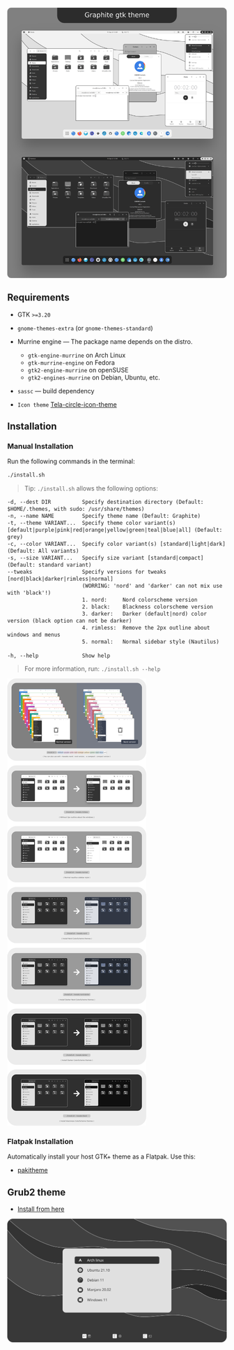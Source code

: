![Graphite](preview.png?raw=true)

## Requirements

- GTK `>=3.20`
- `gnome-themes-extra` (or `gnome-themes-standard`)
- Murrine engine — The package name depends on the distro.
  - `gtk-engine-murrine` on Arch Linux
  - `gtk-murrine-engine` on Fedora
  - `gtk2-engine-murrine` on openSUSE
  - `gtk2-engines-murrine` on Debian, Ubuntu, etc.
- `sassc` — build dependency

- `Icon theme` [Tela-circle-icon-theme](https://github.com/vinceliuice/Tela-circle-icon-theme)

## Installation

### Manual Installation

Run the following commands in the terminal:

```sh
./install.sh
```

> Tip: `./install.sh` allows the following options:

```
-d, --dest DIR          Specify destination directory (Default: $HOME/.themes, with sudo: /usr/share/themes)
-n, --name NAME         Specify theme name (Default: Graphite)
-t, --theme VARIANT...  Specify theme color variant(s) [default|purple|pink|red|orange|yellow|green|teal|blue|all] (Default: grey)
-c, --color VARIANT...  Specify color variant(s) [standard|light|dark] (Default: All variants)
-s, --size VARIANT...   Specify size variant [standard|compact] (Default: standard variant)
--tweaks                Specify versions for tweaks [nord|black|darker|rimless|normal]
                        (WORRING: 'nord' and 'darker' can not mix use with 'black'!)
                        1. nord:     Nord colorscheme version
                        2. black:    Blackness colorscheme version
                        3. darker:   Darker (default|nord) color version (black option can not be darker)
                        4. rimless:  Remove the 2px outline about windows and menus
                        5. normal:   Normal sidebar style (Nautilus)

-h, --help              Show help
```

> For more information, run: `./install.sh --help`

![Tweaks](tweaks.png?raw=true)

### Flatpak Installation

Automatically install your host GTK+ theme as a Flatpak. Use this:

- [pakitheme](https://github.com/refi64/pakitheme)

## Grub2 theme

- [Install from here](other/grub2)

![grub2](other/grub2/preview.svg?raw=true)
